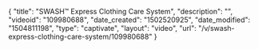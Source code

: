 {
    "title": "SWASH&trade; Express Clothing Care System",
    "description": "",
    "videoid": "109980688",
    "date_created": "1502520925",
    "date_modified": "1504811198",
    "type": "captivate",
    "layout": "video",
    "url": "\/v\/swash-express-clothing-care-system\/109980688"
}